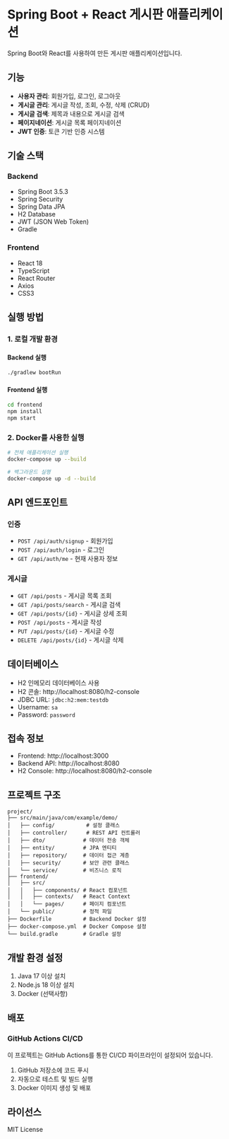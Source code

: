 # Spring Boot + React 게시판 애플리케이션

Spring Boot와 React를 사용하여 만든 게시판 애플리케이션입니다.

## 기능

- **사용자 관리**: 회원가입, 로그인, 로그아웃
- **게시글 관리**: 게시글 작성, 조회, 수정, 삭제 (CRUD)
- **게시글 검색**: 제목과 내용으로 게시글 검색
- **페이지네이션**: 게시글 목록 페이지네이션
- **JWT 인증**: 토큰 기반 인증 시스템

## 기술 스택

### Backend
- Spring Boot 3.5.3
- Spring Security
- Spring Data JPA
- H2 Database
- JWT (JSON Web Token)
- Gradle

### Frontend
- React 18
- TypeScript
- React Router
- Axios
- CSS3

## 실행 방법

### 1. 로컬 개발 환경

#### Backend 실행
```bash
./gradlew bootRun
```

#### Frontend 실행
```bash
cd frontend
npm install
npm start
```

### 2. Docker를 사용한 실행

```bash
# 전체 애플리케이션 실행
docker-compose up --build

# 백그라운드 실행
docker-compose up -d --build
```

## API 엔드포인트

### 인증
- `POST /api/auth/signup` - 회원가입
- `POST /api/auth/login` - 로그인
- `GET /api/auth/me` - 현재 사용자 정보

### 게시글
- `GET /api/posts` - 게시글 목록 조회
- `GET /api/posts/search` - 게시글 검색
- `GET /api/posts/{id}` - 게시글 상세 조회
- `POST /api/posts` - 게시글 작성
- `PUT /api/posts/{id}` - 게시글 수정
- `DELETE /api/posts/{id}` - 게시글 삭제

## 데이터베이스

- H2 인메모리 데이터베이스 사용
- H2 콘솔: http://localhost:8080/h2-console
- JDBC URL: `jdbc:h2:mem:testdb`
- Username: `sa`
- Password: `password`

## 접속 정보

- Frontend: http://localhost:3000
- Backend API: http://localhost:8080
- H2 Console: http://localhost:8080/h2-console

## 프로젝트 구조

```
project/
├── src/main/java/com/example/demo/
│   ├── config/          # 설정 클래스
│   ├── controller/      # REST API 컨트롤러
│   ├── dto/            # 데이터 전송 객체
│   ├── entity/         # JPA 엔티티
│   ├── repository/     # 데이터 접근 계층
│   ├── security/       # 보안 관련 클래스
│   └── service/        # 비즈니스 로직
├── frontend/
│   ├── src/
│   │   ├── components/ # React 컴포넌트
│   │   ├── contexts/   # React Context
│   │   └── pages/      # 페이지 컴포넌트
│   └── public/         # 정적 파일
├── Dockerfile          # Backend Docker 설정
├── docker-compose.yml  # Docker Compose 설정
└── build.gradle        # Gradle 설정
```

## 개발 환경 설정

1. Java 17 이상 설치
2. Node.js 18 이상 설치
3. Docker (선택사항)

## 배포

### GitHub Actions CI/CD

이 프로젝트는 GitHub Actions를 통한 CI/CD 파이프라인이 설정되어 있습니다.

1. GitHub 저장소에 코드 푸시
2. 자동으로 테스트 및 빌드 실행
3. Docker 이미지 생성 및 배포

## 라이선스

MIT License 